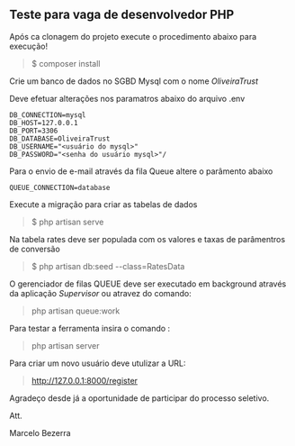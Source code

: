 
## Teste para vaga de desenvolvedor PHP 

Após ca clonagem do projeto execute o procedimento abaixo para execução!

> $ composer install


Crie um banco de dados no SGBD Mysql com o nome *OliveiraTrust* 

Deve efetuar alterações nos paramatros abaixo do arquivo .env 

```
DB_CONNECTION=mysql
DB_HOST=127.0.0.1
DB_PORT=3306
DB_DATABASE=OliveiraTrust
DB_USERNAME="<usuário do mysql>"
DB_PASSWORD="<senha do usuário mysql>"/

```

Para o envio de e-mail através da fila Queue altere o parâmento abaixo

```
QUEUE_CONNECTION=database

```

Execute a migração para criar as tabelas de dados

> $ php artisan serve

Na tabela rates deve ser populada com os valores e taxas de parâmentros de conversão

> $ php artisan db:seed --class=RatesData


O gerenciador de filas QUEUE deve ser executado em background através da aplicação *Supervisor* ou atravez do comando:

> php artisan queue:work

Para  testar  a ferramenta insira o comando :

> php artisan server

Para criar um novo usuário deve utulizar a URL:

> http://127.0.0.1:8000/register

Agradeço desde já a oportunidade de participar do processo seletivo. 

Att.

Marcelo Bezerra
